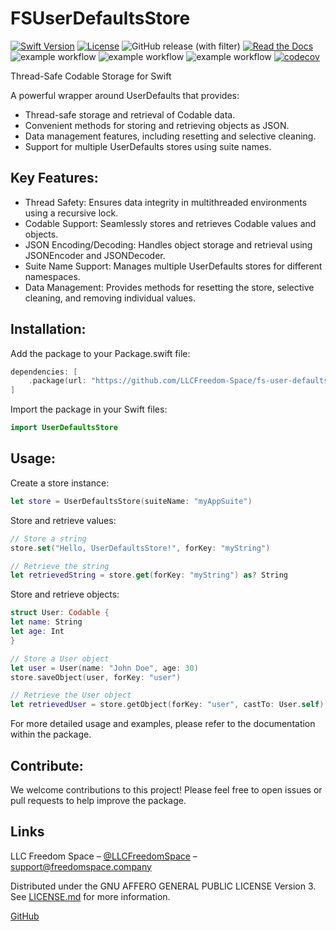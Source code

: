 # FSUserDefaultsStore

[![Swift Version][swift-image]][swift-url]
[![License][license-image]][license-url]
![GitHub release (with filter)](https://img.shields.io/github/v/release/LLCFreedom-Space/fs-user-defaults-store)
[![Read the Docs](https://readthedocs.org/projects/docs/badge/?version=latest)](https://llcfreedom-space.github.io/fs-user-defaults-store/)
![example workflow](https://github.com/LLCFreedom-Space/fs-user-defaults-store/actions/workflows/docc.yml/badge.svg?branch=main)
![example workflow](https://github.com/LLCFreedom-Space/fs-user-defaults-store/actions/workflows/lint.yml/badge.svg?branch=main)
![example workflow](https://github.com/LLCFreedom-Space/fs-user-defaults-store/actions/workflows/test.yml/badge.svg?branch=main)
[![codecov](https://codecov.io/github/LLCFreedom-Space/fs-user-defaults-store/graph/badge.svg?token=2EUIA4OGS9)](https://codecov.io/github/LLCFreedom-Space/fs-user-defaults-store)

Thread-Safe Codable Storage for Swift

A powerful wrapper around UserDefaults that provides:

* Thread-safe storage and retrieval of Codable data.
* Convenient methods for storing and retrieving objects as JSON.
* Data management features, including resetting and selective cleaning.
* Support for multiple UserDefaults stores using suite names.

## Key Features:

* Thread Safety: Ensures data integrity in multithreaded environments using a recursive lock.
* Codable Support: Seamlessly stores and retrieves Codable values and objects.
* JSON Encoding/Decoding: Handles object storage and retrieval using JSONEncoder and JSONDecoder.
* Suite Name Support: Manages multiple UserDefaults stores for different namespaces.
* Data Management: Provides methods for resetting the store, selective cleaning, and removing individual values.

## Installation:

Add the package to your Package.swift file:
```swift
dependencies: [
    .package(url: "https://github.com/LLCFreedom-Space/fs-user-defaults-store", from: "1.0.0")
]
```
Import the package in your Swift files:
```swift
import UserDefaultsStore
```

## Usage:

Create a store instance:
```swift
let store = UserDefaultsStore(suiteName: "myAppSuite")
```

Store and retrieve values:
```swift
// Store a string
store.set("Hello, UserDefaultsStore!", forKey: "myString")

// Retrieve the string
let retrievedString = store.get(forKey: "myString") as? String
```

Store and retrieve objects:
```swift
struct User: Codable {
let name: String
let age: Int
}

// Store a User object
let user = User(name: "John Doe", age: 30)
store.saveObject(user, forKey: "user")

// Retrieve the User object
let retrievedUser = store.getObject(forKey: "user", castTo: User.self)
```

For more detailed usage and examples, please refer to the documentation within the package.

## Contribute:

We welcome contributions to this project! Please feel free to open issues or pull requests to help improve the package.

## Links

LLC Freedom Space – [@LLCFreedomSpace](https://twitter.com/llcfreedomspace) – [support@freedomspace.company](mailto:support@freedomspace.company)

Distributed under the GNU AFFERO GENERAL PUBLIC LICENSE Version 3. See [LICENSE.md][license-url] for more information.

[GitHub](https://github.com/LLCFreedom-Space)

[swift-image]:https://img.shields.io/badge/swift-5.8-orange.svg
[swift-url]: https://swift.org/
[license-image]: https://img.shields.io/badge/License-GPLv3-blue.svg
[license-url]: LICENSE
